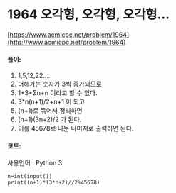 # 1964 오각형, 오각형, 오각형…

[https://www.acmicpc.net/problem/1964](http://www.acmicpc.net/problem/1964)

#### **풀이:**
1. 1,5,12,22....
2. 더해가는 숫자가 3씩 증가되므로
3. 1+3*Σn+n 이라고 할 수 있다.
4. 3*n(n+1)/2+n+1 이 되고
5. (n+1)로 묶어서 정리하면
6. (n+1)(3n+2)/2 가 된다.
7. 이를 45678로 나눈 나머지로 출력하면 된다.

#### **코드:**
사용언어 : Python 3
```
n=int(input())
print((n+1)*(3*n+2)//2%45678)
```

